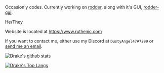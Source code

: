Occasionly codes. Currently working on [rodder](https://github.com/Ruthenic/rodder), along with it's GUI, [rodder-gui](https://github.com/Ruthenic/rodder-gui).

He/They

Website is located at https://www.ruthenic.com

If you want to contact me, either use my Discord at `DustyAngel47#7299` or [send me an email](mailto:mdrakea3@tutanota.com).

[![Drake's github stats](https://github-readme-stats.vercel.app/api?username=Ruthenic&show_icons=true&theme=dark)](https://github.com/anuraghazra/github-readme-stats)

[![Drake's Top Langs](https://github-readme-stats.vercel.app/api/top-langs/?username=Ruthenic&show_icons=true&theme=dark)](https://github.com/anuraghazra/github-readme-stats)
